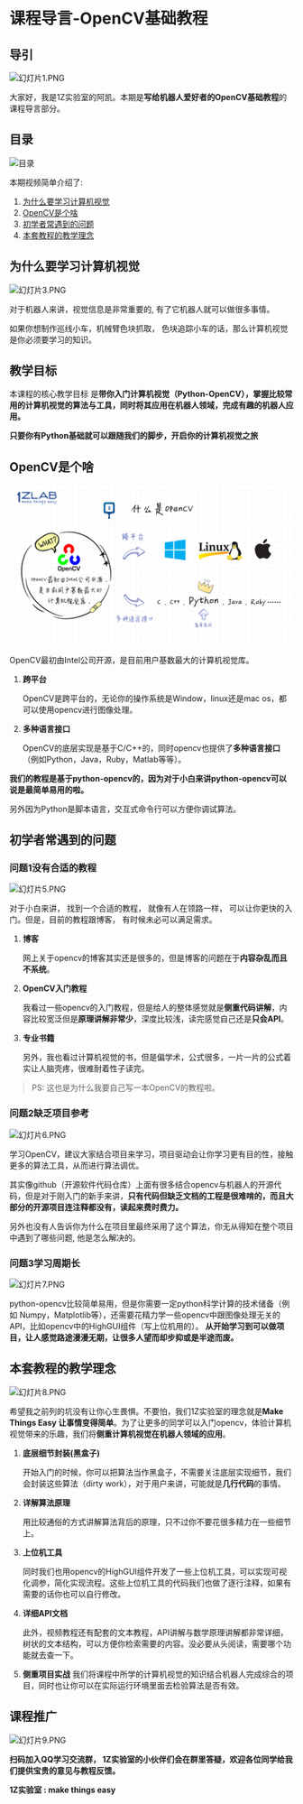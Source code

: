 # 课程导言-OpenCV基础教程




## 导引
![幻灯片1.PNG](./image/幻灯片1.PNG)

大家好，我是1Z实验室的阿凯。本期是**写给机器人爱好者的OpenCV基础教程**的课程导言部分。



## 目录

![目录](./image/幻灯片2.PNG)

本期视频简单介绍了:



1. [为什么要学习计算机视觉](#为什么要学习计算机视觉)
2. [OpenCV是个啥](#OpenCV是个啥)
3. [初学者常遇到的问题](#初学者常遇到的问题)
4. [本套教程的教学理念](#本套教程的教学理念)



## 为什么要学习计算机视觉



![幻灯片3.PNG](./image/幻灯片3.PNG)



对于机器人来讲，视觉信息是非常重要的, 有了它机器人就可以做很多事情。

如果你想制作巡线小车，机械臂色块抓取， 色块追踪小车的话，那么计算机视觉是你必须要学习的知识。



## 教学目标



本课程的核心教学目标 是**带你入门计算机视觉（Python-OpenCV），掌握比较常用的计算机视觉的算法与工具，同时将其应用在机器人领域，完成有趣的机器人应用。**

**只要你有Python基础就可以跟随我们的脚步，开启你的计算机视觉之旅**



## OpenCV是个啥
![幻灯片4.PNG](./image/幻灯片4.png)



OpenCV最初由Intel公司开源，是目前用户基数最大的计算机视觉库。



1. **跨平台**

    OpenCV是跨平台的，无论你的操作系统是Window，linux还是mac os，都可以使用opencv进行图像处理。

2. **多种语言接口** 

   OpenCV的底层实现是基于C/C++的，同时opencv也提供了**多种语言接口**（例如Python，Java，Ruby，Matlab等等）。



**我们的教程是基于python-opencv的，因为对于小白来讲python-opencv可以说是最简单易用的啦。**

另外因为Python是脚本语言，交互式命令行可以方便你调试算法。



## 初学者常遇到的问题

### 问题1没有合适的教程

![幻灯片5.PNG](./image/幻灯片5.PNG)

对于小白来讲， 找到一个合适的教程， 就像有人在领路一样， 可以让你更快的入门。但是，目前的教程跟博客， 有时候未必可以满足需求。



1. **博客**

   网上关于opencv的博客其实还是很多的，但是博客的问题在于**内容杂乱而且不系统**。

2. **OpenCV入门教程**

   我看过一些opencv的入门教程，但是给人的整体感觉就是**侧重代码讲解**，内容比较宽泛但是**原理讲解非常少**，深度比较浅，读完感觉自己还是**只会API**。

3. **专业书籍**

   另外，我也看过计算机视觉的书，但是偏学术，公式很多，一片一片的公式着实让人脑壳疼，很难耐着性子读完。



> PS: 这也是为什么我要自己写一本OpenCV的教程啦。



### 问题2缺乏项目参考



![幻灯片6.PNG](./image/幻灯片6.PNG)

学习OpenCV，建议大家结合项目来学习，项目驱动会让你学习更有目的性，接触更多的算法工具，从而进行算法调优。

其实像github（开源软件代码仓库）上面有很多结合opencv与机器人的开源代码，但是对于刚入门的新手来讲，**只有代码但缺乏文档的工程是很难啃的，而且大部分的开源项目连注释都没有，读起来费时费力。**

另外也没有人告诉你为什么在项目里最终采用了这个算法，你无从得知在整个项目中遇到了哪些问题, 他是怎么解决的。



### 问题3学习周期长

![幻灯片7.PNG](./image/幻灯片7.PNG)


python-opencv比较简单易用，但是你需要一定python科学计算的技术储备（例如 Numpy，Matplotlib等），还需要花精力学一些opencv中跟图像处理无关的API，比如opencv中的HighGUI组件（写上位机用的）。 
**从开始学习到可以做项目，让人感觉路途漫漫无期，让很多人望而却步抑或是半途而废。**

## 本套教程的教学理念

![幻灯片8.PNG](./image/幻灯片8.PNG)



希望我之前列的坑没有让你心生畏惧。不要怕，我们1Z实验室的理念就是**Make Things Easy 让事情变得简单**。为了让更多的同学可以入门opencv，体验计算机视觉带来的乐趣，我们将**侧重计算机视觉在机器人领域的应用**。

1. **底层细节封装(黑盒子)**

   开始入门的时候，你可以把算法当作黑盒子，不需要关注底层实现细节，我们会封装这些算法（dirty work），对于用户来讲，可能就是**几行代码**的事情。

2. **详解算法原理**

   用比较通俗的方式讲解算法背后的原理，只不过你不要花很多精力在一些细节上。

3. **上位机工具**

   同时我们也用opencv的HighGUI组件开发了一些上位机工具，可以实现可视化调参，简化实现流程。这些上位机工具的代码我们也做了逐行注释，如果有需要的话你也可以自行修改。

4. **详细API文档** 

   此外，视频教程还有配套的文本教程，API讲解与数学原理讲解都非常详细，树状的文本结构，可以方便你检索需要的内容。没必要从头阅读，需要哪个功能就去查一下。

5. **侧重项目实战** 我们将课程中所学的计算机视觉的知识结合机器人完成综合的项目，同时也让你可以在实际运行环境里面去检验算法是否有效。



## 课程推广

![幻灯片9.PNG](./image/幻灯片9.PNG)

**扫码加入QQ学习交流群， 1Z实验室的小伙伴们会在群里答疑，欢迎各位同学给我们提供宝贵的意见与教程反馈。**


**1Z实验室 : make things easy**





